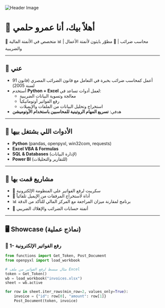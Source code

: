 <img src="https://github.com/Mokkapps/mokkapps/blob/master/header.png" alt="Header Image">

# 👋 أهلاً بيك، أنا عمرو حلمي  
💼 محاسب ضرائب | 🐍 مطوّر بايثون لأتمتة الأعمال | 📊 متخصص في الأتمتة المالية والضريبية  

---

## 🚀 عني
- أعمل كمحاسب ضرائب بخبرة في التعامل مع قانون الضرائب المصري (قانون 91 لسنة 2005)  
- أستخدم **Python + Excel** لعمل أدوات تساعد في:  
  - معالجة وتسوية البيانات الضريبية  
  - رفع الفواتير أوتوماتيكياً  
  - استخراج وتحليل البيانات من الملفات والإيميلات  
- هدفي: **تسريع المهام الروتينية للمحاسبين باستخدام الأوتوميشن**  

---

## 🔧 الأدوات اللي بشتغل بيها
- **Python** (pandas, openpyxl, win32com, requests)  
- **Excel VBA & Formulas**  
- **SQL & Databases** (لإدارة البيانات)  
- **Power BI** (للتقارير والتحليلات)  

---

## 📌 مشاريع قمت بها
- 🧾 سكريبت لرفع الفواتير على المنظومة الإلكترونية  
- 📂 أداة لاستخراج المرفقات من الإيميل تلقائياً  
- 📊 برنامج لمقارنة ميزان المراجعة مع المركز المالي للتأكد من الدقة  
- 🏦 أتمتة حسابات الضرائب والإهلاك الضريبي  

---

## 🖥️ Showcase (نماذج عملية)

### 🔹 1- رفع الفواتير الإلكترونية
```python
from functions import Get_Token, Post_Document
from openpyxl import load_workbook

# مثال مبسط لرفع الفواتير من ملف Excel
token = Get_Token()
wb = load_workbook("invoices.xlsx")
sheet = wb.active

for row in sheet.iter_rows(min_row=2, values_only=True):
    invoice = {"id": row[0], "amount": row[1]}
    Post_Document(token, invoice)
